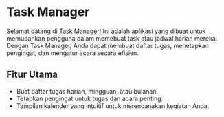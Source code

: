 # Task Manager

Selamat datang di Task Manager! Ini adalah aplikasi yang dibuat untuk memudahkan pengguna dalam memebuat task atau jadwal harian mereka. Dengan Task Manager, Anda dapat membuat daftar tugas, menetapkan pengingat, dan mengatur acara secara efisien.

## Fitur Utama

- Buat daftar tugas harian, mingguan, atau bulanan.
- Tetapkan pengingat untuk tugas dan acara penting.
- Tampilan kalender yang intuitif untuk merencanakan kegiatan Anda.
